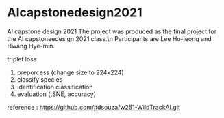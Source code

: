 # AIcapstonedesign2021
AI capstone design 2021
The project was produced as the final project for the AI capstoneedesign 2021 class.\n
Participants are Lee Ho-jeong and Hwang Hye-min.

triplet loss 
1. preporcess (change size to 224x224)
2. classify species
3. identification classification
4. evaluation (tSNE, accuracy)

reference : https://github.com/jtdsouza/w251-WildTrackAI.git
